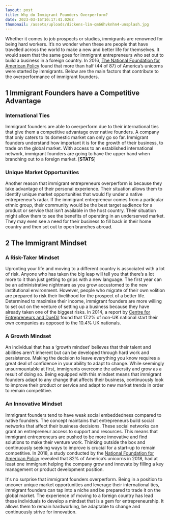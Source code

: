 ```yaml
---
layout: post
title: Why do Immigrant Founders Overperform?
date: 2023-03-16T10:17:41.026Z
thumbnail: /assets/uploads/dickens-lin-qm66hvknhn4-unsplash.jpg
---
```

Whether it comes to job prospects or studies, immigrants are renowned for being hard workers. It’s no wonder when these are people that have travelled across the world to make a new and better life for themselves. It would seem that the same goes for immigrant entrepreneurs who set out to build a business in a foreign country. In 2016, [The National Foundation for American Policy](https://www.immigrationresearch.org/system/files/Immigrants-and-Billion-Dollar-Startups.NFAP-Policy-Brief.March-2016.pdf) found that more than half (44 of 87) of America’s unicorns were started by immigrants. Below are the main factors that contribute to the overperformance of immigrant founders. 

## 1 Immigrant Founders have a Competitive Advantage

### International Ties

Immigrant founders are able to overperform due to their international ties that give them a competitive advantage over native founders. A company that only caters to its domestic market can only go so far. Immigrant founders understand how important it is for the growth of their business, to trade on the global market. With access to an established international network, immigrant founders are going to have the upper hand when branching out to a foreign market. [**STATS**]

### Unique Market Opportunities

Another reason that immigrant entrepreneurs overperform is because they take advantage of their personal experience. Their situation allows them to identify unique market opportunities that would fly under a native entrepreneur’s radar. If the immigrant entrepreneur comes from a particular ethnic group, their community would be the best target audience for a product or service that isn’t available in the host country. Their situation might allow them to see the benefits of operating in an underserved market. They may even see a need for their business to fill back in their home country and then set out to open branches abroad. 

## 2 The Immigrant Mindset

### A Risk-Taker Mindset

Uprooting your life and moving to a different country is associated with a lot of risk. Anyone who has taken the big leap will tell you that there’s a lot more to it than just getting to grips with a new language. The first year can be an administrative nightmare as you grow accustomed to the new institutional environment. However, people who migrate of their own volition are prepared to risk their livelihood for the prospect of a better life. Determined to maximise their income, immigrant founders are more willing to set out on the venture of setting up a business because they have already taken one of the biggest risks. In 2014, a report by [Centre for Entrepreneurs and DueDil](https://centreforentrepreneurs.org/wp-content/uploads/2015/11/MigrantEntrepreneursWEB.pdf) found that 17.2% of non-UK national start their own companies as opposed to the 10.4% UK nationals. 

### A Growth Mindset

An individual that has a ‘growth mindset’ believes that their talent and abilities aren’t inherent but can be developed through hard work and persistence. Making the decision to leave everything you know requires a great deal of confidence in your ability to adapt to change. While seemingly unsurmountable at first, immigrants overcome the adversity and grow as a result of doing so. Being equipped with this mindset means that immigrant founders adapt to any change that affects their business, continuously look to improve their product or service and adapt to new market trends in order to remain competitive. 

### An Innovative Mindset

Immigrant founders tend to have weak social embeddedness compared to native founders. The concept maintains that entrepreneurs build social networks that affect their business decisions. These social networks can grant an entrepreneur access to support and resources. This means that immigrant entrepreneurs are pushed to be more innovative and find solutions to make their venture work. Thinking outside the box and continuously seeking ways to improve is crucial for a start-up to remain competitive. In 2018, a study conducted by the [National Foundation for American Policy](https://nfap.com/wp-content/uploads/2019/01/2018-BILLION-DOLLAR-STARTUPS.NFAP-Policy-Brief.2018-1.pdf) revealed that 82% of America’s unicorns in 2018, had at least one immigrant helping the company grow and innovate by filling a key management or product development position. 



It's no surprise that immigrant founders overperform. Being in a position to uncover unique market opportunities and leverage their international ties, immigrant founders can tap into a niche and be prepared to trade it on the global market. The experience of moving to a foreign country has lead these individuals to develop a mindset that is a gem for entrepreneurship. It allows them to remain hardworking, be adaptable to change and continuously strive for innovation.